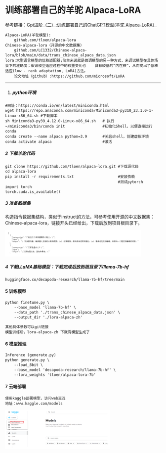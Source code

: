 # 训练部署自己的羊驼 Alpaca-LoRA

参考链接：[Gpt进阶（二）:训练部署自己的ChatGPT模型(羊驼 Alpaca-LoRA）](https://mp.weixin.qq.com/s/8gdrmdZfQO_Ji_frXpjc7g)

```
Alpaca-LoRA(羊驼模型):
	github.com/tloen/alpaca-lora
Chinese-alpaca-lora（开源的中文数据集）
	github.com/LC1332/Chinese-alpaca-lora/blob/main/data/trans_chinese_alpaca_data.json
lora:大型语言模型的低秩适配器;简单来说就是微调模型的另一种方式，来调试模型在具体场景下的准确度；假设模型适应过程中的权重变化也	  具有较低的“内在秩”，从而提出了低秩适应(low - rank adaptation, LoRA)方法。
	论文地址（github）:https://github.com/microsoft/LoRA
```

---

1. ##### python环境

```shell
#网址：https://conda.io/en/latest/miniconda.html
wget https://repo.anaconda.com/miniconda/Miniconda3-py310_23.1.0-1-Linux-x86_64.sh #下载脚本
sh Miniconda3-py39_4.12.0-Linux-x86_64.sh 	# 执行
~/miniconda3/bin/conda init 				#初始化Shell，以便直接运行conda
conda create --name alpaca python=3.9 		#关启shell，创建虚拟环境
conda activate alpaca 						#激活 
```

##### 2 下载羊驼代码

```shell
git clone https://github.com/tloen/alpaca-lora.git #下载源代码
cd alpaca-lora
pip install -r requirements.txt 				   #安装依赖
												   #测试pytorch
import torch
torch.cuda.is_available()
```

##### 3 准备数据集

构造指令数据集结构，类似于instruct的方法，可参考使用开源的中文数据集：Chinese-alpaca-lora，链接开头已经给出，下载后放到项目根目录下。

<img src="pics/训练部署自己的羊驼 Alpaca-LoRA/image-20230506104702692.png" alt="image-20230506104702692" style="zoom:43%;" /> 

##### 4 下载LLaMA基础模型：下载完成后放到根目录下/llama-7b-hf

```
huggingface.co/decapoda-research/llama-7b-hf/tree/main
```

#### 5 训练模型

```shell
python finetune.py \
    --base_model 'llama-7b-hf' \
    --data_path './trans_chinese_alpaca_data.json' \
    --output_dir './lora-alpaca-zh'
```

```
其他具体参数可以git链接
模型训练后，lora-alpaca-zh 下就有模型生成了
```

#### 6 模型推理

```shell
Inference (generate.py)
python generate.py \
    --load_8bit \
    --base_model 'decapoda-research/llama-7b-hf' \
    --lora_weights 'tloen/alpaca-lora-7b'
```

#### 7 云端部署

```
使用kaggle部署模型，访问web交互
地址：www.kaggle.com/models
```

<img src="pics/训练部署自己的羊驼 Alpaca-LoRA/image-20230506104856586.png" alt="image-20230506104856586" style="zoom:33%;" /> 
